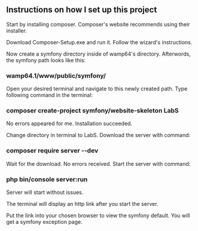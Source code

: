 ## Instructions on how I set up this project
Start by installing composer. Composer's website recommends using their installer. 

Download Composer-Setup.exe and run it. Follow the wizard's instructions.

Now create a symfony directory inside of wamp64's directory. Afterwords, the symfony path looks like this:

### wamp64.1/www/public/symfony/

Open your desired terminal and navigate to this newly created path. Type following command in the terminal:

### composer create-project symfony/website-skeleton LabS

No errors appeared for me. Installation succeeded.

Change directory in terminal to LabS. Download the server with command:

### composer require server --dev

Wait for the download. No errors received. Start the server with command:

### php bin/console server:run

Server will start without issues. 

The terminal will display an http link after you start the server. 

Put the link into your chosen browser to view the symfony default. 
You will get a symfony exception page.

